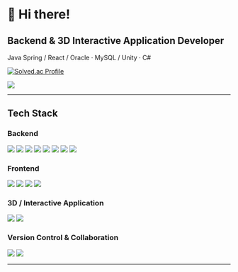 # 👋 Hi there!

## Backend & 3D Interactive Application Developer

Java Spring / React / Oracle · MySQL / Unity · C#

[![Solved.ac Profile](http://mazassumnida.wtf/api/v2/generate_badge?boj=sjason2680)](https://solved.ac/sjason2680/)

<picture>
  <source
    srcset="https://github-readme-stats.vercel.app/api?username=sjunghoon10&show_icons=true&theme=dark"
    media="(prefers-color-scheme: dark)"
  />
  <source
    srcset="https://github-readme-stats.vercel.app/api?username=sjunghoon10&show_icons=true"
    media="(prefers-color-scheme: light), (prefers-color-scheme: no-preference)"
  />
  <img src="https://github-readme-stats.vercel.app/api?username=sjunghoon10&show_icons=true" />
</picture>

---

## Tech Stack

### Backend
<img src="https://img.shields.io/badge/java-007396?style=for-the-badge&logo=java&logoColor=white"> <img src="https://img.shields.io/badge/springboot-6DB33F?style=for-the-badge&logo=springboot&logoColor=white"> <img src="https://img.shields.io/badge/oracle-F80000?style=for-the-badge&logo=oracle&logoColor=white"> <img src="https://img.shields.io/badge/mysql-4479A1?style=for-the-badge&logo=mysql&logoColor=white"> <img src="https://img.shields.io/badge/jpa-007396?style=for-the-badge&logo=hibernate&logoColor=white"> <img src="https://img.shields.io/badge/mybatis-5F93E3?style=for-the-badge&logoColor=white"> <img src="https://img.shields.io/badge/rest api-6DB33F?style=for-the-badge&logo=rest&logoColor=white"> <img src="https://img.shields.io/badge/postman-FF6C37?style=for-the-badge&logo=postman&logoColor=white">
### Frontend
<img src="https://img.shields.io/badge/html5-E34F26?style=for-the-badge&logo=html5&logoColor=white"> <img src="https://img.shields.io/badge/css-1572B6?style=for-the-badge&logo=css3&logoColor=white"> <img src="https://img.shields.io/badge/javascript-F7DF1E?style=for-the-badge&logo=javascript&logoColor=black"> <img src="https://img.shields.io/badge/react-61DAFB?style=for-the-badge&logo=react&logoColor=black">
### 3D / Interactive Application
<img src="https://img.shields.io/badge/unity-000000?style=for-the-badge&logo=unity&logoColor=white"> <img src="https://img.shields.io/badge/C%23-239120?style=for-the-badge&logo=c-sharp&logoColor=white">
### Version Control & Collaboration
<img src="https://img.shields.io/badge/git-F05032?style=for-the-badge&logo=git&logoColor=white"> <img src="https://img.shields.io/badge/github-181717?style=for-the-badge&logo=github&logoColor=white">

---
<!--
**sjunghoon10/sjunghoon10** is a ✨ _special_ ✨ repository because its `README.md` (this file) appears on your GitHub profile.

Here are some ideas to get you started:

- 🔭 I’m currently working on ...
- 🌱 I’m currently learning ...
- 👯 I’m looking to collaborate on ...
- 🤔 I’m looking for help with ...
- 💬 Ask me about ...
- 📫 How to reach me: ...
- 😄 Pronouns: ...
- ⚡ Fun fact: ...
-->

